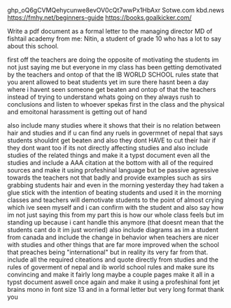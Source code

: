 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
Sotwe.com
kbd.news
https://fmhy.net/beginners-guide
https://books.goalkicker.com/

Write a pdf document as a formal letter to the managing director MD of fishtail academy from me: Nitin, a student of grade 10 who has a lot to say about this school. 

first off the teachers are doing the opposite of motivating the students im not just saying me but everyone in my class has been getting demotivated by the teachers and ontop of that the IB WORLD SCHOOL rules state that you arent allowed to beat students yet im sure there hasnt been a day where i havent seen someone get beaten and ontop of that the teachers instead of trying to understand whats going on they always rush to conclusions and listen to whoever spekas first in the class and the physical and emoitonal harassment is getting out of hand

also include many studies where it shows that their is no relation between hair and studies and if u can find any ruels in govermnet of nepal that says students shouldnt get beaten and also they dont HAVE to cut their hair if they dont want too if its not directly affecting studies and also include studies of the related things and make it a typst document even all the studies and include a AAA citation at the bottom with all of the required sources and make it using profeshinal language but be passive agressive towards the teachers not that badly and provide examples such as sirs grabbing students hair and even in the morning yesterday they had taken a glue stick with the intention of beating students and used it in the morning classes and teachers will demotivate students to the point of almost crying which ive seen myself and i can confirm with the student and also say how im not just saying this from my part this is how our whole class feels but im standing up because i cant handle this anymore (that doesnt mean that the students cant do it im just worried) also include diagrams as im a student from canada and include the change in behavior when teachers are nicer with studies and other things that are far more improved when the school that preaches being "international" but in reality its very far from that. include all the required citeations and quote directly from studies and the rules of goverment of nepal and ib world school rules and make sure its convincing and make it fairly long maybe a couple pages make it all in a typst document aswell once again and make it using a profeshinal font jet brains mono in font size 13 and in a formal letter but very long format thank you
